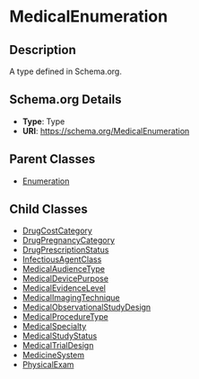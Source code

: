 # MedicalEnumeration

## Description
A type defined in Schema.org.

## Schema.org Details
- **Type**: Type
- **URI**: https://schema.org/MedicalEnumeration

## Parent Classes
- [Enumeration](../Enumeration.md)

## Child Classes
- [DrugCostCategory](DrugCostCategory/DrugCostCategory.md)
- [DrugPregnancyCategory](DrugPregnancyCategory/DrugPregnancyCategory.md)
- [DrugPrescriptionStatus](DrugPrescriptionStatus/DrugPrescriptionStatus.md)
- [InfectiousAgentClass](InfectiousAgentClass/InfectiousAgentClass.md)
- [MedicalAudienceType](MedicalAudienceType/MedicalAudienceType.md)
- [MedicalDevicePurpose](MedicalDevicePurpose/MedicalDevicePurpose.md)
- [MedicalEvidenceLevel](MedicalEvidenceLevel/MedicalEvidenceLevel.md)
- [MedicalImagingTechnique](MedicalImagingTechnique/MedicalImagingTechnique.md)
- [MedicalObservationalStudyDesign](MedicalObservationalStudyDesign/MedicalObservationalStudyDesign.md)
- [MedicalProcedureType](MedicalProcedureType/MedicalProcedureType.md)
- [MedicalSpecialty](MedicalSpecialty/MedicalSpecialty.md)
- [MedicalStudyStatus](MedicalStudyStatus/MedicalStudyStatus.md)
- [MedicalTrialDesign](MedicalTrialDesign/MedicalTrialDesign.md)
- [MedicineSystem](MedicineSystem/MedicineSystem.md)
- [PhysicalExam](PhysicalExam/PhysicalExam.md)

